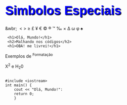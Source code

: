 <!DOCTYPE html>
<html lang="pt-br">
<head>
    <meta-charset="UTF-8"/>
    <title>Meus scripts HTML</title/>
	<style>
	    h1{
		   font-family: Arial;
		   font-size: 30pt;
		   color: blue;
		   text-shadow: 2px 2px 2px black}
	</style>
</head>
<body>

<h1>Simbolos Especiais</h1>
<p>
   &wbr;
   &shy;
   &lt;
   &gt;
   &ge;
   &pound;
   &yen;
   &euro;
   &copy;
   &reg;
   &trade;
   &permil;
   &times;
   &Delta;
   &omega;
   &phi;
   &spades;
   
</p>

     <h1>Olá, Mundo!</h1>
	 <h2>Malhando nos códigos</h2>
	 <h1>OBA! me livrei!</h1>
	 
<p>Exemplos de <sup>Formatação</sup></p>
<p> X<sup>2</sup> e H<sub>2</sub>0</p>	
<pre>
<code>
#include &lt;iostream&gt;
int main() {
    cout << "Olá, Mundo!":
	return 0;
	}
</code>
</pre>	
	 
</body>
</html>

